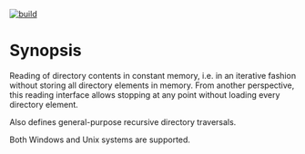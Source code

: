 [![build](https://github.com/sergv/directory-ospath-streaming/actions/workflows/haskell-ci.yaml/badge.svg)](https://github.com/sergv/directory-ospath-streaming/actions/workflows/haskell-ci.yaml)

# Synopsis

Reading of directory contents in constant memory, i.e. in an iterative
fashion without storing all directory elements in memory. From another
perspective, this reading interface allows stopping at any point
without loading every directory element.

Also defines general-purpose recursive directory traversals.

Both Windows and Unix systems are supported.
